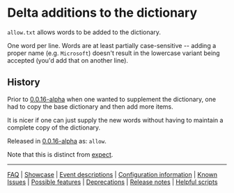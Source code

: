 # Delta additions to the dictionary

`allow.txt` allows words to be added to the dictionary.

One word per line.
Words are at least partially case-sensitive -- adding a proper name (e.g. `Microsoft`) doesn't result in the lowercase variant being accepted (you'd add that on another line).

## History

Prior to [0.0.16-alpha](https://github.com/check-spelling/check-spelling/releases/tag/0.0.16-alpha) when one wanted to supplement the dictionary, one had to copy the base dictionary and then add more items.

It is nicer if one can just supply the new words without having to maintain a complete copy of the dictionary.

Released in [0.0.16-alpha](https://github.com/check-spelling/check-spelling/releases/tag/0.0.16-alpha) as: `allow`.

Note that this is distinct from [expect](./Feature:-Expectlist.md).

---
[FAQ](FAQ.md) | [Showcase](Showcase.md) | [Event descriptions](Event-descriptions.md) | [Configuration information](Configuration-information.md) | [Known Issues](Known-Issues.md) | [Possible features](Possible-features.md) | [Deprecations](Deprecations.md) | [Release notes](Release-notes.md) | [Helpful scripts](Helpful-scripts.md)
